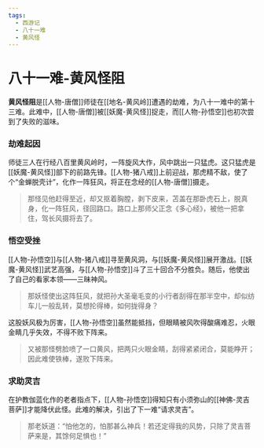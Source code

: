 ```yaml
---
tags:
  - 西游记
  - 八十一难
  - 黄风怪
---
```

# 八十一难-黄风怪阻

**黄风怪阻**是[[人物-唐僧]]师徒在[[地名-黄风岭]]遭遇的劫难，为八十一难中的第十三难。此难中，[[人物-唐僧]]被[[妖魔-黄风怪]]捉走，而[[人物-孙悟空]]也初次尝到了失败的滋味。

### **劫难起因**
师徒三人在行经八百里黄风岭时，一阵旋风大作，风中跳出一只猛虎。这只猛虎是[[妖魔-黄风怪]]部下的前路先锋。[[人物-猪八戒]]上前迎战，那虎精不敌，使了个“金蝉脱壳计”，化作一阵狂风，将正在念经的[[人物-唐僧]]摄走。
> 那怪见他赶得至近，却又抠着胸膛，剥下皮来，苫盖在那卧虎石上，脱真身，化一阵狂风，径回路口。路口上那师父正念《多心经》，被他一把拿住，驾长风摄将去了。

### **悟空受挫**
[[人物-孙悟空]]与[[人物-猪八戒]]寻至黄风洞，与[[妖魔-黄风怪]]展开激战。[[妖魔-黄风怪]]武艺高强，与[[人物-孙悟空]]斗了三十回合不分胜负。随后，他使出了自己的看家本领——三昧神风。
> 那妖怪使出这阵狂风，就把孙大圣毫毛变的小行者刮得在那半空中，却似纺车儿一般乱转，莫想抡得棒，如何拢得身？

这股妖风极为厉害，[[人物-孙悟空]]虽然能抵挡，但眼睛被风吹得酸痛难忍，火眼金睛几乎失效，不得不败下阵来。
> 又被那怪劈脸喷了一口黄风，把两只火眼金睛，刮得紧紧闭合，莫能睁开；因此难使铁棒，遂败下阵来。

### **求助灵吉**
在护教伽蓝化作的老者指点下，[[人物-孙悟空]]得知只有小须弥山的[[神佛-灵吉菩萨]]才能降伏此怪。此难的解决，引出了下一难“请求灵吉”。
> 那老妖道：“怕他怎的，怕那甚么神兵！若还定得我的风势，只除了灵吉菩萨来是，其馀何足惧也！”
